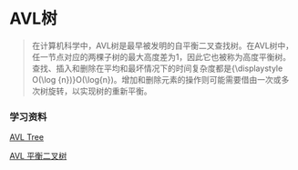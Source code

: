 # AVL树

> 在计算机科学中，AVL树是最早被发明的自平衡二叉查找树。在AVL树中，任一节点对应的两棵子树的最大高度差为1，因此它也被称为高度平衡树。查找、插入和删除在平均和最坏情况下的时间复杂度都是{\displaystyle O(\log
 {n})}O(\log{n})。增加和删除元素的操作则可能需要借由一次或多次树旋转，以实现树的重新平衡。


### 学习资料

[AVL Tree](https://www.youtube.com/watch?v=jDM6_TnYIqE)

[AVL 平衡二叉树](https://www.youtube.com/watch?v=NAiBAph8cGk)

